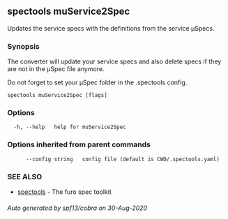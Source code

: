 ## spectools muService2Spec

Updates the service specs with the definitions from the service µSpecs.

### Synopsis

The converter will update your service specs and also delete specs if they are not in the µSpec file anymore.

Do not forget to set your µSpec folder in the .spectools config. 


```
spectools muService2Spec [flags]
```

### Options

```
  -h, --help   help for muService2Spec
```

### Options inherited from parent commands

```
      --config string   config file (default is CWD/.spectools.yaml)
```

### SEE ALSO

* [spectools](spectools.md)	 - The furo spec toolkit

###### Auto generated by spf13/cobra on 30-Aug-2020
